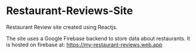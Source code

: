 # Restaurant-Reviews-Site
Restaurant Review site created using Reactjs.

The site uses a Google Firebase backend to store data about restaurants.
It is hosted on firebase at: https://my-restaurant-reviews.web.app
